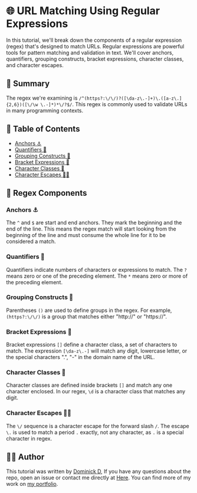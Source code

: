 # 🌐 URL Matching Using Regular Expressions

In this tutorial, we'll break down the components of a regular expression (regex) that's designed to match URLs. Regular expressions are powerful tools for pattern matching and validation in text. We'll cover anchors, quantifiers, grouping constructs, bracket expressions, character classes, and character escapes.

## 📝 Summary

The regex we're examining is `/^(https?:\/\/)?([\da-z\.-]+)\.([a-z\.]{2,6})([\/\w \.-]*)*\/?$/`. This regex is commonly used to validate URLs in many programming contexts.

## 🚀 Table of Contents

- [Anchors ⚓️](#anchors)
- [Quantifiers 🔢](#quantifiers)
- [Grouping Constructs 🧺](#grouping-constructs)
- [Bracket Expressions 🧲](#bracket-expressions)
- [Character Classes 👥](#character-classes)
- [Character Escapes 🏃‍♂️](#character-escapes)

## 🔧 Regex Components

### Anchors ⚓️

The `^` and `$` are start and end anchors. They mark the beginning and the end of the line. This means the regex match will start looking from the beginning of the line and must consume the whole line for it to be considered a match.

### Quantifiers 🔢

Quantifiers indicate numbers of characters or expressions to match. The `?` means zero or one of the preceding element. The `*` means zero or more of the preceding element. 

### Grouping Constructs 🧺

Parentheses `()` are used to define groups in the regex. For example, `(https?:\/\/)` is a group that matches either "http://" or "https://". 

### Bracket Expressions 🧲

Bracket expressions `[]` define a character class, a set of characters to match. The expression `[\da-z\.-]` will match any digit, lowercase letter, or the special characters ".", "-" in the domain name of the URL.

### Character Classes 👥

Character classes are defined inside brackets `[]` and match any one character enclosed. In our regex, `\d` is a character class that matches any digit.

### Character Escapes 🏃‍♂️

The `\/` sequence is a character escape for the forward slash `/`. The escape `\.` is used to match a period `.` exactly, not any character, as `.` is a special character in regex.

## 👩‍💻 Author

This tutorial was written by [Dominick D](https://github.com/dominick-d), If you have any questions about the repo, open an issue or contact me directly at [Here](dominickdonn.me/contact). You can find more of my work on [my portfolio](domdonn.me).

